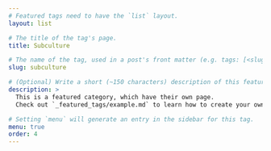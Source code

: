 ```yaml
---
# Featured tags need to have the `list` layout.
layout: list

# The title of the tag's page.
title: Subculture

# The name of the tag, used in a post's front matter (e.g. tags: [<slug>]).
slug: subculture

# (Optional) Write a short (~150 characters) description of this featured tag.
description: >
  This is a featured category, which have their own page.
  Check out `_featured_tags/example.md` to learn how to create your own.

# Setting `menu` will generate an entry in the sidebar for this tag.
menu: true
order: 4
---
```

